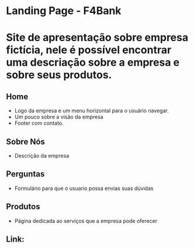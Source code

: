 # Landing Page - F4Bank

# Site de apresentação sobre empresa fictícia, nele é possível encontrar uma descriação sobre a empresa e sobre seus produtos.


## Home
 - Logo da empresa e um menu horizontal para o usuário navegar.
 - Um pouco sobre a visão da empresa
 - Footer com contato.

## Sobre Nós
- Descrição da empresa
 
## Perguntas
 - Formulário para que o usuario possa envias suas dúvidas

## Produtos 
- Página dedicada ao serviços que a empresa pode oferecer
 
## Link: 